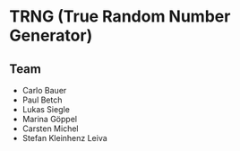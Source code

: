 # TRNG (True Random Number Generator)

## Team
- Carlo Bauer
- Paul Betch
- Lukas Siegle
- Marina Göppel 
- Carsten Michel
- Stefan Kleinhenz Leiva
